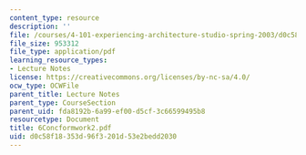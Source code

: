 ```yaml
---
content_type: resource
description: ''
file: /courses/4-101-experiencing-architecture-studio-spring-2003/d0c58f18353d96f3201d53e2bedd2030_6Concformwork2.pdf
file_size: 953312
file_type: application/pdf
learning_resource_types:
- Lecture Notes
license: https://creativecommons.org/licenses/by-nc-sa/4.0/
ocw_type: OCWFile
parent_title: Lecture Notes
parent_type: CourseSection
parent_uid: fda8192b-6a99-ef00-d5cf-3c66599495b8
resourcetype: Document
title: 6Concformwork2.pdf
uid: d0c58f18-353d-96f3-201d-53e2bedd2030
---
```

